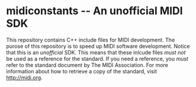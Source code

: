 # midiconstants -- An unofficial MIDI SDK

This repository contains C++ include files for MIDI development. The purose
of this repository is to speed up MIDI software development. Notice that
this is an *unofficial* SDK. This means that these inlcude files *must not* 
be used as a reference for the standard. If you need a reference, you *must*
refer to the standard document by The MIDI Association. For more information
about how to retrieve a copy of the standard, visit http://midi.org.
